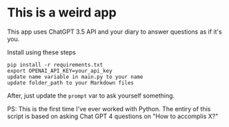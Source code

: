# This is a weird app

This app uses ChatGPT 3.5 API and your diary to answer questions as if it's you.

Install using these steps
```
pip install -r requirements.txt
export OPENAI_API_KEY=your_api_key
update name variable in main.py to your name
update folder_path to your Markdown files 
```
After, just update the `prompt` var to ask yourself something.

PS: This is the first time I've ever worked with Python. The entiry of this script is based on asking Chat GPT 4 questions on "How to accomplis X?"